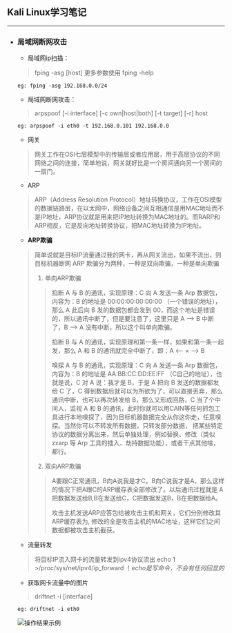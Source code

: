 ## Kali Linux学习笔记
---

* ### 局域网断网攻击

    * 局域网ip扫描：
    > fping -asg [host]
    更多参数使用 fping -help
    ```shell
    eg: fping -asg 192.168.0.0/24
    ```
    
    * 局域网断网攻击：
    > arpspoof [-i interface] [-c own|host|both] [-t target] [-r] host
    ```shell
    eg: arpspoof -i eth0 -t 192.168.0.101 192.168.0.0
    ```
    * 网关
    > 网关工作在OSI七层模型中的传输层或者应用层，用于高层协议的不同网络之间的连接，简单地说，网关就好比是一个房间通向另一个房间的一扇门。
    
    * ARP
    > ARP（Address Resolution Protocol）地址转换协议，工作在OSI模型的数据链路层，在以太网中，网络设备之间互相通信是用MAC地址而不是IP地址，ARP协议就是用来把IP地址转换为MAC地址的。而RARP和ARP相反，它是反向地址转换协议，把MAC地址转换为IP地址。
    
    * **ARP欺骗**
    > 简单说就是目标IP流量通过我的网卡，再从网关流出，如果不流出，则目标机器断网
    ARP 欺骗分为两种，一种是双向欺骗，一种是单向欺骗
    > 1. 单向ARP欺骗
    >> 掐断 A 与 B 的通讯，实现原理：C 向 A 发送一条 Arp 数据包，内容为：B 的地址是 00:00:00:00:00:00 （一个错误的地址），那么 A 此后向 B 发的数据包都会发到 00，而这个地址是错误的，所以通讯中断了，但是要注意了，这里只是 A –> B 中断了，B –> A 没有中断，所以这个叫单向欺骗。
    >>
    >>掐断 B 与 A 的通讯，实现原理和第一条一样，如果和第一条一起发，那么 A 和 B 的通讯就完全中断了，即：A <– × –> B
    >>
    >>嗅探 A 与 B 的通讯，实现原理：C 向 A 发送一条 Arp 数据包，内容为：B 的地址是 AA:BB:CC:DD:EE:FF （C自己的地址），也就是说，C 对 A 说：我才是 B，于是 A 把向 B 发送的数据都发给 C 了，C 得到数据后就可以为所欲为了，可以直接丢弃，那么通讯中断，也可以再次转发给 B，那么又形成回路，C 当了个中间人，监视 A 和 B 的通讯，此时你就可以用CAIN等任何抓包工具进行本地嗅探了，因为目标机器数据完全从你这你走，任意嗅探。当然你可以不转发所有数据，只转发部分数据， 把某些特定协议的数据分离出来，然后单独处理，例如替换、修改（类似 zxarp 等 Arp 工具的插入、劫持数据功能），或者干点其他啥，都行。
    >
    > 2. 双向ARP欺骗
    >> A要跟C正常通讯，B向A说我是才C。B向C说我才是A，那么这样的情况下把A跟C的ARP缓存表全部修改了。以后通讯过程就是 A把数据发送给B,B在发送给C，C把数据发送B，B在把数据给A。
    >>
    >> 攻击主机发送ARP应答包给被攻击主机和网关，它们分别修改其ARP缓存表为, 修改的全是攻击主机的MAC地址，这样它们之间数据都被攻击主机截获。
    
    * 流量转发
    > 将目标IP流入网卡的流量转发到ipv4协议流出
    > echo 1 >/proc/sys/net/ipv4/ip_forward
    > ！*echo是写命令，不会有任何回显的*
    
    * 获取网卡流量中的图片
    > driftnet -i [interface]
    ```shell
    eg: driftnet -i eth0
    ```
    ![操作结果示例][arp_eg]


  [arp_eg]: https://raw.githubusercontent.com/303snowing/303snowing.github.io/master/images/1507053684582.jpg
